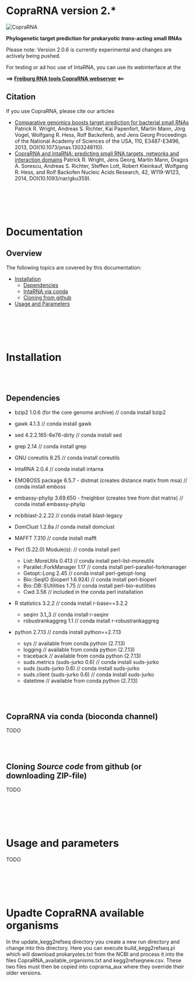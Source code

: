 # CopraRNA version 2.*
![CopraRNA](https://raw.githubusercontent.com/PatrickRWright/CopraRNA/master/copra_sRNA.jpg "CopraRNA")

**Phylogenetic target prediction for prokaryotic *trans*-acting small RNAs**

Please note: Version 2.0.6 is currently experimental and changes are actively being pushed.

For testing or ad hoc use of IntaRNA, you can use its webinterface at the

**==> [Freiburg RNA tools CopraRNA webserver](http://rna.informatik.uni-freiburg.de/CopraRNA/) <==**

## Citation
If you use CopraRNA, please cite our articles
- [Comparative genomics boosts target prediction for bacterial small RNAs](http://dx.doi.org/10.1073/pnas.1303248110)
  Patrick R. Wright, Andreas S. Richter, Kai Papenfort, Martin Mann, Jörg Vogel, Wolfgang R. Hess, Rolf Backofenb, and Jens Georg
  Proceedings of the National Academy of Sciences of the USA, 110, E3487-E3496, 2013, DOI(10.1073/pnas.1303248110).
- [CopraRNA and IntaRNA: predicting small RNA targets, networks and interaction domains](http://dx.doi.org/10.1093/nar/gku359)
  Patrick R. Wright, Jens Georg, Martin Mann, Dragos A. Sorescu, Andreas S. Richter, Steffen Lott, Robert Kleinkauf, Wolfgang R. Hess, and Rolf Backofen
  Nucleic Acids Research, 42, W119-W123, 2014, DOI(10.1093/nar/gku359).

<br /><br /><br /><br />
<a name="doc" />
# Documentation

## Overview

The following topics are covered by this documentation:

- [Installation](#install)
  - [Dependencies](#deps)
  - [IntaRNA via conda](#instconda)
  - [Cloning from github](#instgithub)
- [Usage and Parameters](#usage)

<br /><br /><br /><br />
<a name="install" />
# Installation


<br /><br />
<a name="deps" />
## Dependencies

- bzip2 1.0.6 (for the core genome archive)                            // conda install bzip2
- gawk 4.1.3                                                           // conda install gawk
- sed 4.2.2.165-6e76-dirty                                             // conda install sed
- grep 2.14                                                            // conda install grep
- GNU coreutils 8.25                                                   // conda install coreutils 
- IntaRNA 2.0.4                                                        // conda install intarna
- EMOBOSS package 6.5.7 - distmat (creates distance matix from msa)    // conda install emboss
- embassy-phylip 3.69.650 - fneighbor (creates tree from dist matrix)  // conda install embassy-phylip
- ncbiblast-2.2.22                                                     // conda install blast-legacy
- DomClust 1.2.8a                                                      // conda install domclust
- MAFFT 7.310                                                          // conda install mafft

- Perl (5.22.0) Module(s):                                             // conda install perl

    - List::MoreUtils 0.413                                                // conda install perl-list-moreutils
    - Parallel::ForkManager 1.17                                           // conda install perl-parallel-forkmanager
    - Getopt::Long 2.45                                                    // conda install perl-getopt-long
    - Bio::SeqIO (bioperl 1.6.924)                                         // conda install perl-bioperl
    - Bio::DB::EUtilities 1.75                                             // conda install perl-bio-eutilities
    - Cwd 3.56                                                             // included in the conda perl installation       

- R statistics 3.2.2                                                   // conda install r-base==3.2.2

    - seqinr 3.1\_3                                                       // conda install r-seqinr 
    - robustrankaggreg 1.1                                                // conda install r-robustrankaggreg

- python 2.7.13                                                        // conda install python==2.7.13

    - sys                                                                  // available from conda python (2.7.13)
    - logging                                                              // available from conda python (2.7.13)
    - traceback                                                            // available from conda python (2.7.13) 
    - suds.metrics (suds-jurko 0.6)                                        // conda install suds-jurko
    - suds         (suds-jurko 0.6)                                        // conda install suds-jurko
    - suds.client  (suds-jurko 0.6)                                        // conda install suds-jurko
    - datetime                                                             // available from conda python (2.7.13)

<br /><br />
<a name="instconda" />
## CopraRNA via conda (bioconda channel)

TODO

<br /><br />
<a name="instgithub" />
## Cloning *Source code* from github (or downloading ZIP-file)

TODO

<br /><br /><br /><br />
<a name="usage" />
# Usage and parameters

TODO

<br /><br /><br /><br />
<a name="updateava" />
# Upadte CopraRNA available organisms

In the update_kegg2refseq directory you create a new run directory and change into this directory.
Here you can execute build_kegg2refseq.pl which will download prokaryotes.txt from the
NCBI and process it into the files CopraRNA_available_organisms.txt and kegg2refseqnew.csv.
These two files must then be copied into coprarna_aux where they override their older versions.


